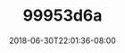 ---
title: 99953d6a
date: 2018-06-30T22:01:36-08:00
draft: false
location: Montana
img_url: https://d17enza3bfujl8.cloudfront.net/99953d6a.jpg
original_fn: ""
tags:
- Montana
- Kenai
- on-the-road

---